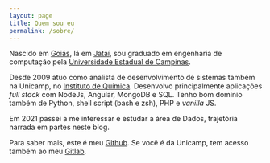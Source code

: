 ```yaml
---
layout: page
title: Quem sou eu
permalink: /sobre/
---
```


Nascido em [Goiás](https://pt.wikipedia.org/wiki/Goi%C3%A1s), lá em
[Jataí](https://pt.wikipedia.org/wiki/Jata%C3%AD_(Goi%C3%A1s)), sou graduado em
engenharia de computação pela
[Universidade Estadual de Campinas](https://unicamp.br).

Desde 2009 atuo como analista de desenvolvimento de sistemas também na Unicamp,
no [Instituto de Química](https://iqm.unicamp.br). Desenvolvo principalmente
aplicações *full stack* com NodeJs, Angular, MongoDB e SQL. Tenho bom domínio
também de Python, shell script (bash e zsh), PHP e *vanilla* JS.

Em 2021 passei a me interessar e estudar a área de Dados, trajetória narrada em
partes neste blog.

Para saber mais, este é meu [Github](https://github.com/dieguim). Se você é da
Unicamp, tem acesso também ao meu [Gitlab](https://gitlab.unicamp.br/dieguim).